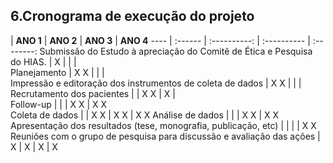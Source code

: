 ## 6.Cronograma de execução do projeto
   | **ANO 1** |  **ANO 2** |  **ANO 3** |  **ANO 4**
  ---- | :------ | :----------: | :---------- | :--------:
  Submissão do Estudo à apreciação do Comitê de Ética e Pesquisa do HIAS.  | X         |        |          |    
  Planejamento   |     X    X     |        |           |    
  Impressão e editoração dos instrumentos de coleta de dados  |     X    X     |        |           |    
  Recrutamento dos pacientes      |          |  X    X      |   X        |    
  Follow-up     |          |        |   X    X        |    X    X       
  Coleta de dados   |          |  X    X      |   X    X        |    X    X
  Análise de dados    |          |        |  X    X         |     X    X     
  Apresentação dos resultados (tese, monografia, publicação, etc) |          |        |           |    X    X
  Reuniões com o grupo de pesquisa para discussão e avaliação das ações     |      X    |    X    |      X     |    X

